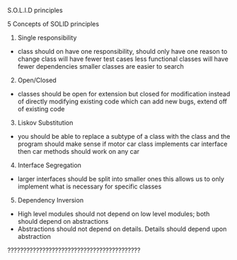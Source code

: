S.O.L.I.D principles

5 Concepts of SOLID principles

1. Single responsibility

* class should on have one responsibility, should only have one reason to change
class will have fewer test cases
less functional classes will have fewer dependencies
smaller classes are easier to search

2. Open/Closed

* classes should be open for extension but closed for modification
instead of directly modifying existing code which can add new bugs, extend off of existing code

3. Liskov Substitution

* you should be able to replace a subtype of a class with the class and the program should make sense
if motor car class implements car interface then car methods should work on any car 

4. Interface Segregation

* larger interfaces should be split into smaller ones
this allows us to only implement what is necessary for specific classes

5. Dependency Inversion

* High level modules should not depend on low level modules; both should depend on abstractions
* Abstractions should not depend on details. Details should depend upon abstraction

??????????????????????????????????????????

